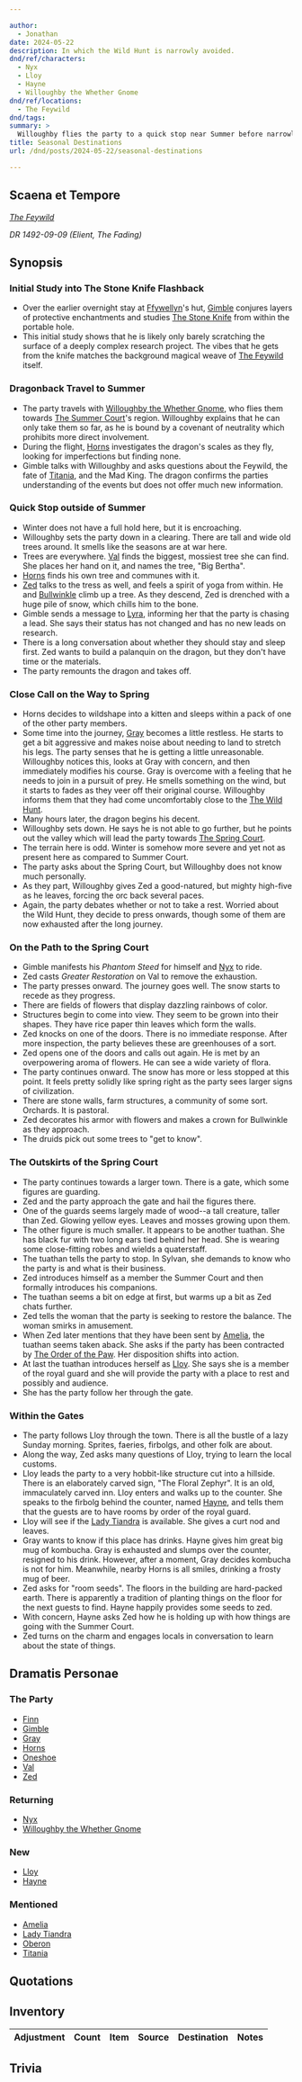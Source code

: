 ```yaml
---

author:
  - Jonathan
date: 2024-05-22
description: In which the Wild Hunt is narrowly avoided.
dnd/ref/characters:
  - Nyx
  - Lloy
  - Hayne
  - Willoughby the Whether Gnome
dnd/ref/locations:
  - The Feywild
dnd/tags:
summary: >
  Willoughby flies the party to a quick stop near Summer before narrowly avoiding the Wild Hunt on the way towards the Spring Court. A mostly exhausted party pushes on and enters the domain of spring, finding lodging and a possible audience with the Spring Court.
title: Seasonal Destinations
url: /dnd/posts/2024-05-22/seasonal-destinations

---
```


## Scaena et Tempore

_[The Feywild](/dnd/locations/the-feywild)_

_DR 1492-09-09 (Elient, The Fading)_

## Synopsis

### Initial Study into The Stone Knife Flashback

- Over the earlier overnight stay at [Ffywellyn](/dnd/npcs/Ffywellyn.md)'s hut, [Gimble](/dnd/characters/gimble-the-diviner) conjures layers of protective enchantments and studies [The Stone Knife](/dnd/notes/the-stone-knife) from within the portable hole.
- This initial study shows that he is likely only barely scratching the surface of a deeply complex research project. The vibes that he gets from the knife matches the background magical weave of [The Feywild](/dnd/locations/the-feywild) itself.
### Dragonback Travel to Summer

- The party travels with [Willoughby the Whether Gnome](/dnd/npcs/willoughby-the-whether-gnome), who flies them towards [The Summer Court](/dnd/notes/the-summer-court)'s region. Willoughby explains that he can only take them so far, as he is bound by a covenant of neutrality which prohibits more direct involvement.
- During the flight, [Horns](/dnd/characters/horns) investigates the dragon's scales as they fly, looking for imperfections but finding none.
- Gimble talks with Willoughby and asks questions about the Feywild, the fate of [Titania](/dnd/npcs/queen-titania), and the Mad King. The dragon confirms the parties understanding of the events but does not offer much new information.

### Quick Stop outside of Summer

- Winter does not have a full hold here, but it is encroaching.
- Willoughby sets the party down in a clearing. There are tall and wide old trees around. It smells like the seasons are at war here.
- Trees are everywhere. [Val](/dnd/characters/val) finds the biggest, mossiest tree she can find. She places her hand on it, and names the tree, "Big Bertha".
- [Horns](/dnd/characters/horns) finds his own tree and communes with it.
- [Zed](/dnd/characters/zed) talks to the tress as well, and feels a spirit of yoga from within. He and [Bullwinkle](/dnd/npcs/bullwinkle) climb up a tree. As they descend, Zed is drenched with a huge pile of snow, which chills him to the bone.
- Gimble sends a message to [Lyra](/dnd/npcs/lyra-farsong), informing her that the party is chasing a lead. She says their status has not changed and has no new leads on research.
- There is a long conversation about whether they should stay and sleep first. Zed wants to build a palanquin on the dragon, but they don't have time or the materials.
- The party remounts the dragon and takes off.

### Close Call on the Way to Spring

- Horns decides to wildshape into a kitten and sleeps within a pack of one of the other party members.
- Some time into the journey, [Gray](/dnd/characters/haeltin-var-astora) becomes a little restless. He starts to get a bit aggressive and makes noise about needing to land to stretch his legs. The party senses that he is getting a little unreasonable. Willoughby notices this, looks at Gray with concern, and then immediately modifies his course. Gray is overcome with a feeling that he needs to join in a pursuit of prey. He smells something on the wind, but it starts to fades as they veer off their original course. Willoughby informs them that they had come uncomfortably close to the [The Wild Hunt](/dnd/notes/the-wild-hunt).
- Many hours later, the dragon begins his decent.
- Willoughby sets down. He says he is not able to go further, but he points out the valley which will lead the party towards [The Spring Court](/dnd/notes/the-spring-court).
- The terrain here is odd. Winter is somehow more severe and yet not as present here as compared to Summer Court.
- The party asks about the Spring Court, but Willoughby does not know much personally.
- As they part, Willoughby gives Zed a good-natured, but mighty high-five as he leaves, forcing the orc back several paces.
- Again, the party debates whether or not to take a rest. Worried about the Wild Hunt, they decide to press onwards, though some of them are now exhausted after the long journey.

### On the Path to the Spring Court

- Gimble manifests his *Phantom Steed* for himself and [Nyx](/dnd/npcs/nyx) to ride.
- Zed casts *Greater Restoration* on Val to remove the exhaustion.
- The party presses onward. The journey goes well. The snow starts to recede as they progress.
- There are fields of flowers that display dazzling rainbows of color.
- Structures begin to come into view. They seem to be grown into their shapes. They have rice paper thin leaves which form the walls.
- Zed knocks on one of the doors. There is no immediate response. After more inspection, the party believes these are greenhouses of a sort.
- Zed opens one of the doors and calls out again. He is met by an overpowering aroma of flowers. He can see a wide variety of flora.
- The party continues onward. The snow has more or less stopped at this point. It feels pretty solidly like spring right as the party sees larger signs of civilization.
- There are stone walls, farm structures, a community of some sort. Orchards. It is pastoral.
- Zed decorates his armor with flowers and makes a crown for Bullwinkle as they approach.
- The druids pick out some trees to "get to know".

### The Outskirts of the Spring Court

- The party continues towards a larger town. There is a gate, which some figures are guarding.
- Zed and the party approach the gate and hail the figures there.
- One of the guards seems largely made of wood--a tall creature, taller than Zed. Glowing yellow eyes. Leaves and mosses growing upon them.
- The other figure is much smaller. It appears to be another tuathan. She has black fur with two long ears tied behind her head. She is wearing some close-fitting robes and wields a quaterstaff.
- The tuathan tells the party to stop. In Sylvan, she demands to know who the party is and what is their business.
- Zed introduces himself as a member the Summer Court and then formally introduces his companions.
- The tuathan seems a bit on edge at first, but warms up a bit as Zed chats further.
- Zed tells the woman that the party is seeking to restore the balance. The woman smirks in amusement.
- When Zed later mentions that they have been sent by [Amelia](/dnd/npcs/amelia), the tuathan seems taken aback. She asks if the party has been contracted by [The Order of the Paw](/dnd/notes/the-order-of-the-paw). Her disposition shifts into action.
- At last the tuathan introduces herself as [Lloy](/dnd/npcs/lloy). She says she is a member of the royal guard and she will provide the party with a place to rest and possibly and audience.
- She has the party follow her through the gate.

### Within the Gates

- The party follows Lloy through the town. There is all the bustle of a lazy Sunday morning. Sprites, faeries, firbolgs, and other folk are about.
- Along the way, Zed asks many questions of Lloy, trying to learn the local customs.
- Lloy leads the party to a very hobbit-like structure cut into a hillside. There is an elaborately carved sign, "The Floral Zephyr". It is an old, immaculately carved inn. Lloy enters and walks up to the counter. She speaks to the firbolg behind the counter, named [Hayne](/dnd/npcs/hayne), and tells them that the guests are to have rooms by order of the royal guard.
- Lloy will see if the [Lady Tiandra](/dnd/npcs/lady-tiandra) is available. She gives a curt nod and leaves.
- Gray wants to know if this place has drinks. Hayne gives him great big mug of kombucha. Gray is exhausted and slumps over the counter, resigned to his drink. However, after a moment, Gray decides kombucha is not for him. Meanwhile, nearby Horns is all smiles, drinking a frosty mug of beer.
- Zed asks for "room seeds". The floors in the building are hard-packed earth. There is apparently a tradition of planting things on the floor for the next guests to find. Hayne happily provides some seeds to zed.
- With concern, Hayne asks Zed how he is holding up with how things are going with the Summer Court.
- Zed turns on the charm and engages locals in conversation to learn about the state of things.

## Dramatis Personae

### The Party

- [Finn](/dnd/characters/finn)
- [Gimble](/dnd/characters/gimble-the-diviner)
- [Gray](/dnd/characters/haeltin-var-astora)
- [Horns](/dnd/characters/horns)
- [Oneshoe](/dnd/characters/oneshoe)
- [Val](/dnd/characters/val)
- [Zed](/dnd/characters/zed)

### Returning

- [Nyx](/dnd/npcs/nyx)
- [Willoughby the Whether Gnome](/dnd/npcs/willoughby-the-whether-gnome)

### New

- [Lloy](/dnd/ncps/lloy)
- [Hayne](/dnd/npcs/hayne)

### Mentioned

- [Amelia](/dnd/npcs/amelia)
- [Lady Tiandra](/dnd/npcs/lady-tiandra)
- [Oberon](/dnd/npcs/oberon)
- [Titania](/dnd/npcs/queen-titania)

## Quotations

## Inventory

| Adjustment | Count | Item | Source | Destination | Notes |
| ---------- | ----- | ---- | ------ | ----------- | ----- |

## Trivia

